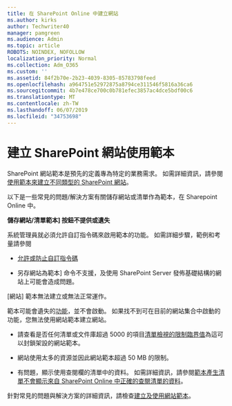 ```yaml
---
title: 在 SharePoint Online 中建立網站
ms.author: kirks
author: Techwriter40
manager: pamgreen
ms.audience: Admin
ms.topic: article
ROBOTS: NOINDEX, NOFOLLOW
localization_priority: Normal
ms.collection: Adm_O365
ms.custom: ''
ms.assetid: 84f2b70e-2b23-4039-8305-85783798feed
ms.openlocfilehash: a964751e52972875a8794ce311546f5816a36ca6
ms.sourcegitcommit: 4b7e478ce700c0b781efec3857ac4dce5bdf00c6
ms.translationtype: MT
ms.contentlocale: zh-TW
ms.lasthandoff: 06/07/2019
ms.locfileid: "34753698"
---
```

# <a name="create-sharepoint-sites-using-templates"></a>建立 SharePoint 網站使用範本

SharePoint 網站範本是預先的定義專為特定的業務需求。 如需詳細資訊，請參閱[使用範本來建立不同類型的 SharePoint 網站](https://support.office.com/article/using-templates-to-create-different-kinds-of-sharepoint-sites-449eccec-ff99-4cf3-b62e-dcfee37e8da4)。

以下是一些常見的問題/解決方案有關儲存網站或清單作為範本，在 Sharepoint Online 中。 

**儲存網站/清單範本] 按鈕不提供或遺失**

系統管理員就必須允許自訂指令碼來啟用範本的功能。 如需詳細步驟，範例和考量請參閱 

- [允許或防止自訂指令碼](https://docs.microsoft.com/sharepoint/allow-or-prevent-custom-script)

- 另存網站為範本] 命令不支援，及使用 SharePoint Server 發佈基礎結構的網站上可能會造成問題。

[網站] 範本無法建立或無法正常運作。

範本可能會遺失的[功能](https://social.technet.microsoft.com/wiki/contents/articles/14423.sharepoint-2013-existing-features-guid.aspx)，並不會啟動。 如果找不到可在目前的網站集合中啟動的功能，您無法使用網站範本建立網站。

- 請查看是否任何清單或文件庫超過 5000 的項目[清單檢視的限制臨界值](https://support.office.com/article/Manage-large-lists-and-libraries-in-SharePoint-B8588DAE-9387-48C2-9248-C24122F07C59)為這可以封鎖架設的網站範本。

- 網站使用太多的資源並因此網站範本超過 50 MB 的限制。


- 有問題，顯示使用查閱欄的清單中的資料。 如需詳細資訊，請參閱[範本產生清單不會顯示來自 SharePoint Online 中正確的查閱清單的資料](https://support.office.com/article/template-generated-list-doesn-t-display-correct-data-for-a-column-in-sharepoint-online-20430b62-e40c-4f6f-8889-aa24e80d605a)。

針對常見的問題與解決方案的詳細資訊，請檢查[建立及使用網站範本](https://support.office.com/article/Create-and-use-site-templates-60371B0F-00E0-4C49-A844-34759EBDD989)。



